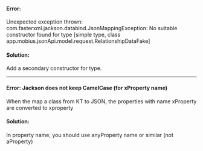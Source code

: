 #### Error:

Unexpected exception thrown: com.fasterxml.jackson.databind.JsonMappingException: No suitable constructor found for type [simple type, class app.mobius.jsonApi.model.request.RelationshipDataFake]

#### Solution:

Add a secondary constructor for type.

___

#### Error:  Jackson does not keep  CamelCase (for xProperty name)

When the map a class from KT to JSON, the properties with name xProperty are converted to xproperty 


#### Solution:

In property name, you should use anyProperty name or similar (not aProperty)
